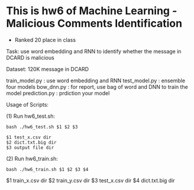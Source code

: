 # This is hw6  of Machine Learning - Malicious Comments Identification
* Ranked 20 place in class

Task: use word embedding and RNN to identify whether the message in DCARD is malicious

Dataset: 120K message in DCARD

train_model.py :  use word embedding and RNN
test_model.py : ensemble four models
bow_dnn.py : for report, use bag of word and DNN to train the model
prediction.py : prdiction your model 
    
Usage of Scripts:

(1) Run hw6_test.sh:

    bash ./hw6_test.sh $1 $2 $3

    $1 test_x.csv dir
    $2 dict.txt.big dir
    $3 output file dir

(2) Run hw6_train.sh:

    bash ./hw6_train.sh $1 $2 $3 $4
    
  $1 train_x.csv dir
  $2 train_y.csv dir
  $3 test_x.csv dir
  $4 dict.txt.big dir
